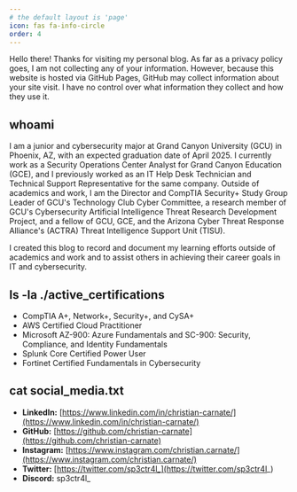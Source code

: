 ```yaml
---
# the default layout is 'page'
icon: fas fa-info-circle
order: 4
---
```


Hello there! Thanks for visiting my personal blog. As far as a privacy policy goes, I am not collecting any of your information. However, because this website is hosted via GitHub Pages, GitHub may collect information about your site visit. I have no control over what information they collect and how they use it.

## whoami

I am a junior and cybersecurity major at Grand Canyon University (GCU) in Phoenix, AZ, with an expected graduation date of April 2025. I currently work as a Security Operations Center Analyst for Grand Canyon Education (GCE), and I previously worked as an IT Help Desk Technician and Technical Support Representative for the same company. Outside of academics and work, I am the Director and CompTIA Security+ Study Group Leader of GCU's Technology Club Cyber Committee, a research member of GCU's Cybersecurity Artificial Intelligence Threat Research Development Project, and a fellow of GCU, GCE, and the Arizona Cyber Threat Response Alliance's (ACTRA) Threat Intelligence Support Unit (TISU).

I created this blog to record and document my learning efforts outside of academics and work and to assist others in achieving their career goals in IT and cybersecurity.

## ls -la ./active_certifications

- CompTIA A+, Network+, Security+, and CySA+
- AWS Certified Cloud Practitioner
- Microsoft AZ-900: Azure Fundamentals and SC-900: Security, Compliance, and Identity Fundamentals
- Splunk Core Certified Power User
- Fortinet Certified Fundamentals in Cybersecurity

## cat social_media.txt

- **LinkedIn:** [https://www.linkedin.com/in/christian-carnate/](https://www.linkedin.com/in/christian-carnate/)
- **GitHub:** [https://github.com/christian-carnate](https://github.com/christian-carnate)
- **Instagram:** [https://www.instagram.com/christian.carnate/](https://www.instagram.com/christian.carnate/)
- **Twitter:** [https://twitter.com/sp3ctr4l_](https://twitter.com/sp3ctr4l_)
- **Discord:** sp3ctr4l_
